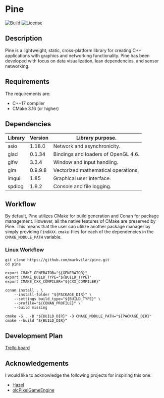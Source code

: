 # Pine

[![Build](https://github.com/markvilar/pine/actions/workflows/build.yml/badge.svg)](https://github.com/markvilar/pine/actions/workflows/build.yml)
[![License](https://img.shields.io/badge/License-Apache_2.0-blue.svg)](https://opensource.org/licenses/Apache-2.0)

## Description
Pine is a lightweight, static, cross-platform library for creating C++ 
applications with graphics and networking functionality. Pine has been developed
with focus on data visualization, lean dependencies, and sensor networking.

## Requirements
The requirements are:
- C++17 compiler
- CMake 3.16 (or higher)

## Dependencies

| **Library** | **Version**  | **Library purpose.**                |
|-------------|--------------|-------------------------------------|
| asio        | 1.18.0       | Network and asynchronicity.         |
| glad        | 0.1.34       | Bindings and loaders of OpenGL 4.6. |
| glfw        | 3.3.4        | Window and input handling.          |
| glm         | 0.9.9.8      | Vectorized mathematical operations. |
| imgui       | 1.85         | Graphical user interface.           |
| spdlog      | 1.9.2        | Console and file logging.           |

## Workflow
By default, Pine utilizes CMake for build generation and Conan for package
management. However, all the native features of CMake are preserved by Pine.
This means that the user can utilize another package manager by simply 
providing ```FindXXX.cmake```-files for each of the dependencies in the 
```CMAKE_MODULE_PATH``` variable.

### Linux Workflow

```
git clone https://github.com/markvilar/pine.git
cd pine

export CMAKE_GENERATOR="${GENERATOR}"
export CMAKE_BUILD_TYPE="${BUILD_TYPE}"
export CMAKE_CXX_COMPILER="${CXX_COMPILER}"

conan install . \
    --install-folder "${PACKAGE_DIR}" \
    --settings build_type="${BUILD_TYPE}" \
    --profile="${CONAN_PROFILE}" \
    --build missing

cmake -S . -B "${BUILD_DIR}" -D CMAKE_MODULE_PATH="${PACKAGE_DIR}"
cmake --build "${BUILD_DIR}"
```

## Development Plan

[Trello board](https://trello.com/b/iZZPB2t0/pine)

## Acknowledgements
I would like to acknowledge the following projects for inspiring this one:
- [Hazel](https://github.com/TheCherno/Hazel)
- [olcPixelGameEngine](https://github.com/OneLoneCoder/olcPixelGameEngine)
